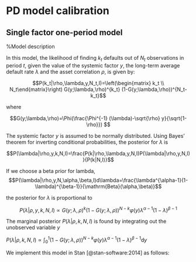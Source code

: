 PD model calibration
====================

Single factor one-period model
------------------------------
%Model description

In this model, the likelihood of finding $k_t$ defaults out of $N_t$
observations in period $t$, given the value of the systemic factor $y$, the long-term average default rate $\lambda$ and the asset
correlation $\rho$, is given by:

$$P(k_t|\rho,\lambda,y,N_t,I)=\left(\begin{matrix} k_t \\ N_t\end{matrix}\right) G(y;\lambda,\rho)^{k_t}
(1-G(y;\lambda,\rho))^{N_t-k_t}$$

where

$$G(y;\lambda,\rho)=\Phi(\frac{\Phi^{-1} (\lambda)-\sqrt{\rho} y}{\sqrt{1-\rho}}) $$

The systemic factor $y$ is assumed to be normally distributed. Using
Bayes’ theorem for inverting conditional probabilities, the posterior for
$\lambda$ is

$$P(\lambda|\rho,y,k,N,I)=\frac{P(k|\rho,\lambda,y,N,I)P(\lambda|\rho,y,N,I)}{P(k|N,I)}$$

If we choose a beta prior for lambda, $$P(\lambda|\rho,y,N,\alpha,\beta,I)d\lambda=\frac{\lambda^{\alpha-1}(1-\lambda)^{\beta-1}}{\mathrm{Beta}(\alpha,\beta)}$$

the posterior for $\lambda$ is proportional to 

$$P(\lambda|\rho,y,k,N,I)\propto G(y;\lambda,\rho)^{k}
(1-G(y;\lambda,\rho))^{N-k}\varphi(y)\lambda^{\alpha-1}(1-\lambda)^{\beta-1}$$

The marginal posterior $P(\lambda|\rho,k,N,I)$ is found by integrating out the
unobserved variable $y$

$P(\lambda|\rho,k,N,I)\propto \int_0^1 (1-G(y;\lambda,\rho))^{N-k}\varphi(y)\lambda^{\alpha-1}(1-\lambda)^{\beta-1} \mathrm{d}y$

We implement this model in Stan  [@stan-software:2014] as follows: